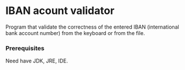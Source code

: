 # IBAN acount validator

Program that validate the correctness of the entered IBAN (international bank account number) from the keyboard or from the file.

### Prerequisites
Need have JDK, JRE, IDE.
